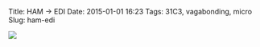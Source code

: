 Title: HAM -> EDI
Date: 2015-01-01 16:23
Tags: 31C3, vagabonding, micro
Slug: ham-edi

<img src="/media/images/2015-01-01 ham-edi.jpg" class="align-center" loading="lazy" />
